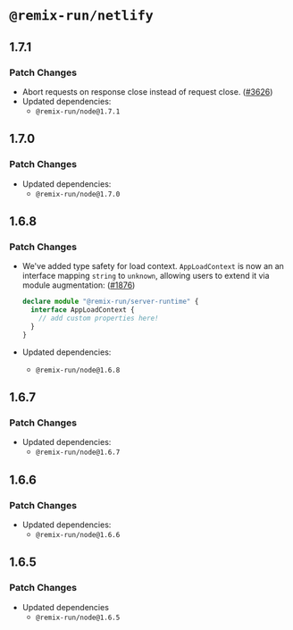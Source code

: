 # `@remix-run/netlify`

## 1.7.1

### Patch Changes

- Abort requests on response close instead of request close. ([#3626](https://github.com/remix-run/remix/pull/3626))
- Updated dependencies:
  - `@remix-run/node@1.7.1`

## 1.7.0

### Patch Changes

- Updated dependencies:
  - `@remix-run/node@1.7.0`

## 1.6.8

### Patch Changes

- We've added type safety for load context. `AppLoadContext` is now an an interface mapping `string` to `unknown`, allowing users to extend it via module augmentation: ([#1876](https://github.com/remix-run/remix/pull/1876))

  ```ts
  declare module "@remix-run/server-runtime" {
    interface AppLoadContext {
      // add custom properties here!
    }
  }
  ```

- Updated dependencies:
  - `@remix-run/node@1.6.8`

## 1.6.7

### Patch Changes

- Updated dependencies:
  - `@remix-run/node@1.6.7`

## 1.6.6

### Patch Changes

- Updated dependencies:
  - `@remix-run/node@1.6.6`

## 1.6.5

### Patch Changes

- Updated dependencies
  - `@remix-run/node@1.6.5`
